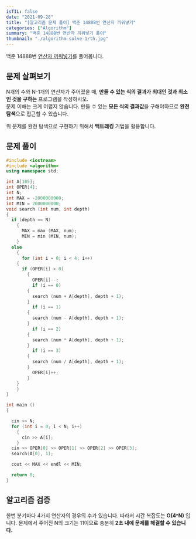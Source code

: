 ```yaml
---
isTIL: false
date: "2021-09-28"
title: "[알고리즘 문제 풀이] 백준 14888번 연산자 끼워넣기"
categories: ["Algorithm"]
summary: "백준 14888번 연산자 끼워넣기 풀이"
thumbnail: "./algorithm-solve-1/th.jpg"
---
```


백준 14888번 [연산자 끼워넣기](https://www.acmicpc.net/problem/14888)를 풀어봅니다.

## 문제 살펴보기

N개의 수와 N-1개의 연산자가 주어졌을 때, **만들 수 있는 식의 결과가 최대인 것과 최소인 것을 구하는** 프로그램을 작성하시오.  
문제 이해는 크게 어렵지 않습니다. 만들 수 있는 **모든 식의 결과값**을 구해야하므로 **완전 탐색**으로 접근할 수 있습니다.

위 문제를 완전 탐색으로 구현하기 위해서 **백트래킹** 기법을 활용합니다.

## 문제 풀이

```cpp
#include <iostream>
#include <algorithm>
using namespace std;

int A[105];
int OPER[4];
int N;
int MAX = -2000000000;
int MIN = 2000000000;
void search (int num, int depth)
{
  if (depth == N)
    {
      MAX = max (MAX, num);
      MIN = min (MIN, num);
    }
  else
    {
      for (int i = 0; i < 4; i++)
	{
	  if (OPER[i] > 0)
	    {
	      OPER[i]--;
	      if (i == 0)
		{
		  search (num + A[depth], depth + 1);
		}
	      if (i == 1)
		{
		  search (num - A[depth], depth + 1);
		}
	      if (i == 2)
		{
		  search (num * A[depth], depth + 1);
		}
	      if (i == 3)
		{
		  search (num / A[depth], depth + 1);
		}
	      OPER[i]++;
	    }
	}
    }
}

int main ()
{

  cin >> N;
  for (int i = 0; i < N; i++)
    {
      cin >> A[i];
    }
  cin >> OPER[0] >> OPER[1] >> OPER[2] >> OPER[3];
  search(A[0], 1);

  cout << MAX << endl << MIN;

  return 0;
}

```

## 알고리즘 검증

한번 분기마다 4가지 연산자의 경우의 수가 있습니다. 따라서 시간 복잡도는 **O(4^N)** 입니다.
문제에서 주어진 N의 크기는 11이므로 충분히 **2초 내에 문제를 해결할 수 있습니다.**
